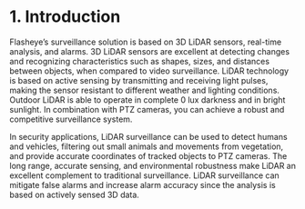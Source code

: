 # 1. Introduction

Flasheye’s surveillance solution is based on 3D LiDAR sensors, real-time analysis, and alarms. 3D LiDAR sensors are excellent at detecting changes and recognizing characteristics such as shapes, sizes, and distances between objects, when compared to video surveillance. LiDAR technology is based on active sensing by transmitting and receiving light pulses, making the sensor resistant to different weather and lighting conditions. Outdoor LiDAR is able to operate in complete 0 lux darkness and in bright sunlight. In combination with PTZ cameras, you can achieve a robust and competitive surveillance system.

In security applications, LiDAR surveillance can be used to detect humans and vehicles, filtering out small animals and movements from vegetation, and provide accurate coordinates of tracked objects to PTZ cameras. The long range, accurate sensing, and environmental robustness make LiDAR an excellent complement to traditional surveillance. LiDAR surveillance can mitigate false alarms and increase alarm accuracy since the analysis is based on actively sensed 3D data.  